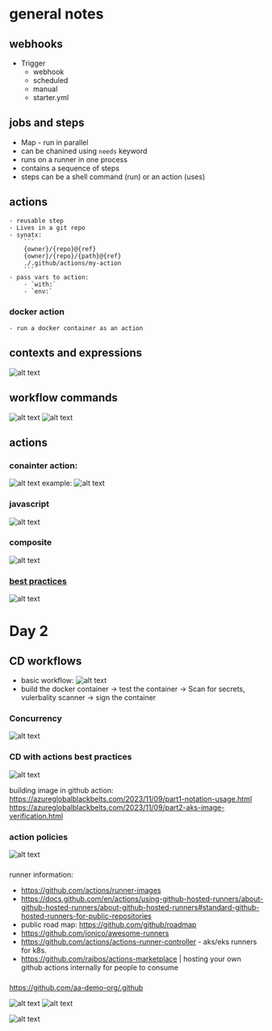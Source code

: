 # general notes

## webhooks
- Trigger
    - webhook
    - scheduled
    - manual
    - starter.yml

## jobs and steps
- Map - run in parallel
- can be chanined using `needs` keyword
- runs on a runner in one process
- contains a sequence of steps
- steps can be a shell command (run) or an action (uses)

## actions
    - reusable step 
    - Lives in a git repo
    - synatx:
        ```
        {owner}/{repo}@{ref}
        {owner}/{repo}/{path}@{ref}
        ./.github/actions/my-action
        ```
    - pass vars to action:
        - `with:`
        - `env:`

### docker action
    - run a docker container as an action

## contexts and expressions
![alt text](image/contexts.png)

## workflow commands
![alt text](image/workflowcommand.png)
![alt text](image/advanced.png)

## actions
### conainter action:
![alt text](image/container.png)
example:
![alt text](image/containerExample.png)

### javascript
![alt text](image/javascript.png)

### composite
![alt text](image/composite.png)

### [best practices](https://github.com/actions/toolkit)
![alt text](image/bestpractice.png)



# Day 2

## CD workflows
- basic workflow: ![alt text](image/basicworkflow.png)
- build the docker container -> test the container -> Scan for secrets, vulerbality scanner -> sign the container

### Concurrency
![alt text](image/concurrency.png)

### CD with actions best practices
![alt text](image/cdactionsPractice.png)

building image in github action:
https://azureglobalblackbelts.com/2023/11/09/part1-notation-usage.html
https://azureglobalblackbelts.com/2023/11/09/part2-aks-image-verification.html

### action policies
![alt text](image/actionPolicies.png)

###
runner information: 
- https://github.com/actions/runner-images
- https://docs.github.com/en/actions/using-github-hosted-runners/about-github-hosted-runners/about-github-hosted-runners#standard-github-hosted-runners-for-public-repositories 
- public road map: https://github.com/github/roadmap 
- https://github.com/jonico/awesome-runners
- https://github.com/actions/actions-runner-controller - aks/eks runners for k8s. 
- https://github.com/rajbos/actions-marketplace | hosting your own github actions internally for people to consume

###
https://github.com/aa-demo-org/.github 

![alt text](image/reusableworkflow.png)
![alt text](image/reusablevscomposite.png)

![alt text](image/workflowbestpractice.png)